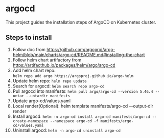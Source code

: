 # argocd
This project guides the installation steps of ArgoCD on Kubernetes cluster.

## Steps to install
1. Follow doc from https://github.com/argoproj/argo-helm/blob/main/charts/argo-cd/README.md#installing-the-chart
2. Follow helm chart artifactory from https://artifacthub.io/packages/helm/argo/argo-cd
3. Add helm chart repo.  
   `helm repo add argo https://argoproj.github.io/argo-helm`
4. Update helm repo: `helm repo update`
5. Search for argocd: `helm search repo argo-cd`
6. Pull argocd into manifests: `helm pull argo/argo-cd --version 5.46.4 --untar --untardir manifests`
7. Update argo-cd/values.yaml
8. Local render(Optional): helm template manifests/argo-cd --output-dir render
9. Install argocd: `helm -n argo-cd install argo-cd manifests/argo-cd --create-namespace --namespace argo-cd -f manifests/argo-cd/values.yaml`
10. Uninstall argocd: `helm -n argo-cd uninstall argo-cd`
